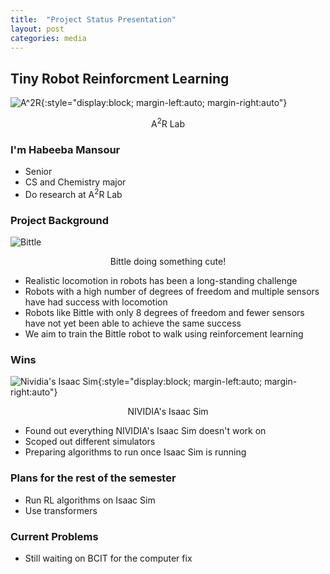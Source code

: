 ```yaml
---
title:  "Project Status Presentation"
layout: post
categories: media
---
```


## Tiny Robot Reinforcment Learning 

 ![A^2R](https://a2r-lab.org/authors/admin/avatar_hub3205ed3c893c1f053112545244d1e4e_146209_500x500_fill_q90_lanczos_center.jpg){:style="display:block; margin-left:auto; margin-right:auto"}

<p style="text-align: center;">A<sup>2</sup>R Lab</p>


### I'm Habeeba Mansour

* Senior
* CS and Chemistry major
* Do research at A<sup>2</sup>R Lab


### Project Background

 ![Bittle](https://the-gadgeteer.com/wp-content/uploads/2022/11/Bittle_Rev_062-2048x1536.jpg)
<p style="text-align: center;">Bittle doing something cute!</p>

* Realistic locomotion in robots has been a long-standing challenge
* Robots with a high number of degrees of freedom and multiple sensors have had success with locomotion
* Robots like Bittle with only 8 degrees of freedom and fewer sensors have not yet been able to achieve the same success
* We aim to train the Bittle robot to walk using reinforcement learning

### Wins 
 
 ![Nividia's Isaac Sim](https://www.nvidia.com/content/dam/en-zz/Solutions/gtcf20/omniverse/refresh-open-beta/nvidia-omniverse-isaac-sim-icon-128.png){:style="display:block; margin-left:auto; margin-right:auto"}

<p style="text-align: center;">NIVIDIA's Isaac Sim</p>

* Found out everything NIVIDIA's Isaac Sim doesn't work on
* Scoped out different simulators 
* Preparing algorithms to run once Isaac Sim is running

### Plans for the rest of the semester

* Run RL algorithms on Isaac Sim 
* Use transformers 

### Current Problems

* Still waiting on BCIT for the computer fix
